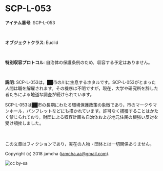 # SCP-L-053

**アイテム番号**: SCP-L-053  

<br>  

**オブジェクトクラス**: Euclid  

<br>  

**特別収容プロトコル**: 自治体の保護条例のため，収容する予定はありません。  

<br>  

**説明**: SCP-L-053は，██市の川に生息するホタルです。SCP-L-053がとまった人間は職を解雇されます。その機序は不明ですが，現在，大学や研究所を辞した者たちによる地道な調査が続けられています。  

SCP-L-053は██市の長期にわたる環境保護政策の象徴であり，市のマークやマンホール，パンフレットなどにも描かれています。許可なく捕獲することはかたく禁じられており，財団による収容計画も自治体および地元住民の根強い反対を受け頓挫しました。  

<br>  
<br>  
この文章はフィクションであり，実在の人物・団体とは一切関係ありません。  

Copyright (c) 2018 jamcha (jamcha.aa@gmail.com).  

![cc by-sa](https://i.creativecommons.org/l/by-sa/4.0/88x31.png)
